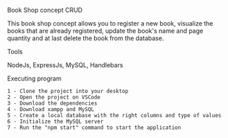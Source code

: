 Book Shop concept CRUD

This book shop concept allows you to register a new book, visualize the books that are already registered, update the book's name and page quantity and at last delete
the book from the database.

Tools

NodeJs,
ExpressJs,
MySQL,
Handlebars


Executing program

    1 - Clone the project into your desktop
    2 - Open the project on VSCode
    3 - Download the dependencies
    4 - Download xampp and MySQL
    5 - Create a local database with the right columns and type of values
    6 - Initialize the MySQL server
    7 - Run the "npm start" command to start the application

